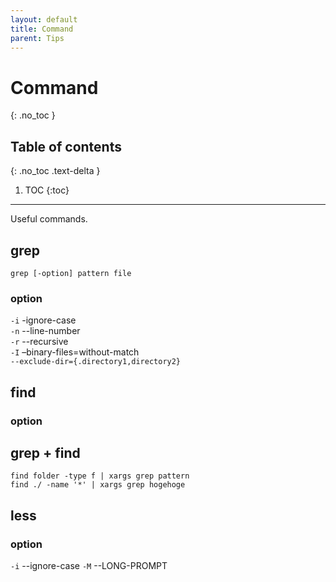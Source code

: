 ```yaml
---
layout: default
title: Command
parent: Tips 
---
```


# Command
{: .no_toc }

## Table of contents
{: .no_toc .text-delta }

1. TOC
{:toc}

---

Useful commands.

## grep

`grep [-option] pattern file`

### option

`-i` -ignore-case  
`-n` --line-number  
`-r` --recursive  
`-I` –binary-files=without-match  
`--exclude-dir={.directory1,directory2}`

## find

### option

## grep + find

`find folder -type f | xargs grep pattern`  
`find ./ -name '*' | xargs grep hogehoge`


## less

### option

`-i` --ignore-case
`-M` --LONG-PROMPT
